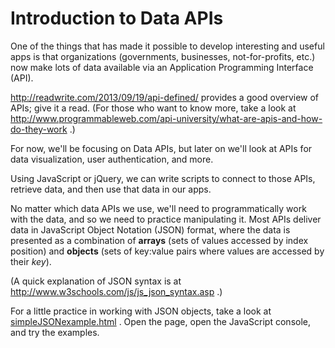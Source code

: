 # Introduction to Data APIs

One of the things that has made it possible to develop interesting and useful apps is that organizations (governments, businesses, not-for-profits, etc.) now make lots of data available via an Application Programming Interface (API).

http://readwrite.com/2013/09/19/api-defined/ provides a good overview of APIs;  give it a read.  (For those who want to know more, take a look at http://www.programmableweb.com/api-university/what-are-apis-and-how-do-they-work .)

For now, we'll be focusing on Data APIs, but later on we'll look at APIs for data visualization, user authentication, and more.

Using JavaScript or jQuery, we can write scripts to connect to those APIs, retrieve data, and then use that data in our apps.

No matter which data APIs we use, we'll need to programmatically work with the data, and so we need to practice manipulating it.  Most APIs deliver data in JavaScript Object Notation (JSON) format, where the data is presented as a combination of **arrays** (sets of values accessed by index position) and  **objects** (sets of key:value pairs where values are accessed by their *key*).

(A quick explanation of JSON syntax is at http://www.w3schools.com/js/js_json_syntax.asp .)

For a little practice in working with JSON objects, take a look at [simpleJSONexample.html](https://lanetechwebdev.github.io/data-apis-intro//simpleJSONexample.html) .  Open the page, open the JavaScript console, and try the examples. 
